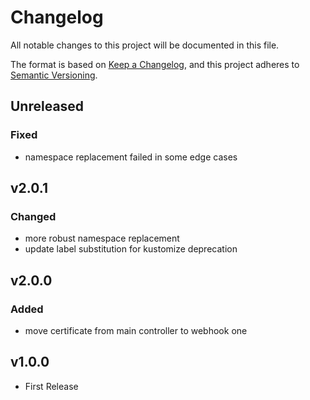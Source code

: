 # Changelog

All notable changes to this project will be documented in this file.

The format is based on [Keep a Changelog](https://keepachangelog.com/en/1.0.0/),
and this project adheres to [Semantic Versioning](https://semver.org/spec/v2.0.0.html).

## Unreleased

### Fixed

- namespace replacement failed in some edge cases

## v2.0.1

### Changed

- more robust namespace replacement
- update label substitution for kustomize deprecation

## v2.0.0

### Added

- move certificate from main controller to webhook one

## v1.0.0

- First Release
